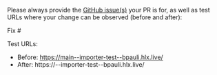 Please always provide the [GitHub issue(s)](../issues) your PR is for, as well as test URLs where your change can be observed (before and after):

Fix #<gh-issue-id>

Test URLs:
- Before: https://main--importer-test--bpauli.hlx.live/
- After: https://<branch>--importer-test--bpauli.hlx.live/
